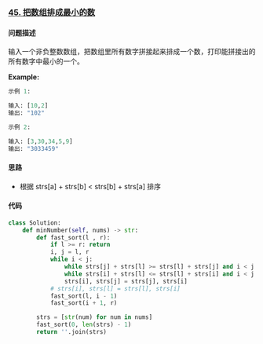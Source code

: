 ### [45. 把数组排成最小的数](https://leetcode-cn.com/problems/ba-shu-zu-pai-cheng-zui-xiao-de-shu-lcof/)

#### 问题描述
输入一个非负整数数组，把数组里所有数字拼接起来排成一个数，打印能拼接出的所有数字中最小的一个。

**Example:**
```python
示例 1:

输入: [10,2]
输出: "102"

示例 2:

输入: [3,30,34,5,9]
输出: "3033459"
```

#### 思路
- 根据 strs[a] + strs[b] < strs[b] + strs[a] 排序

#### 代码

```python
class Solution:
    def minNumber(self, nums) -> str:
        def fast_sort(l , r):
            if l >= r: return
            i, j = l, r
            while i < j:
                while strs[j] + strs[l] >= strs[l] + strs[j] and i < j: j -= 1
                while strs[i] + strs[l] <= strs[l] + strs[i] and i < j: i += 1
                strs[i], strs[j] = strs[j], strs[i]
            # strs[i], strs[l] = strs[l], strs[i]
            fast_sort(l, i - 1)
            fast_sort(i + 1, r)

        strs = [str(num) for num in nums]
        fast_sort(0, len(strs) - 1)
        return ''.join(strs)
```
